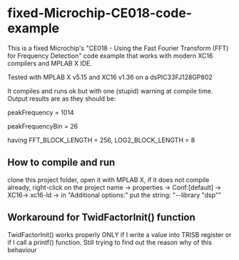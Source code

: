 # fixed-Microchip-CE018-code-example
This is a fixed Microchip's "CE018 - Using the Fast Fourier Transform (FFT) for Frequency Detection" code example that works with modern XC16 compilers and MPLAB X IDE.

Tested with MPLAB X v5.15 and XC16 v1.36 on a dsPIC33FJ128GP802

It compiles and runs ok but with one (stupid) warning at compile time. Output results are as they should be:

peakFrequency = 1014

peakFrequencyBin = 26

having FFT_BLOCK_LENGTH	= 256, LOG2_BLOCK_LENGTH = 8

## How to compile and run

clone this project folder, open it with MPLAB X, if it does not compile already, right-click on the project name -> properties -> Conf:[default] -> XC16-> xc16-ld -> in "Additional options:" put the string: "--library "dsp""

## Workaround for TwidFactorInit() function

TwidFactorInit() works properly ONLY if I write a value into TRISB register or if I call a printf() function. Still trying to find out the reason why of this behaviour
